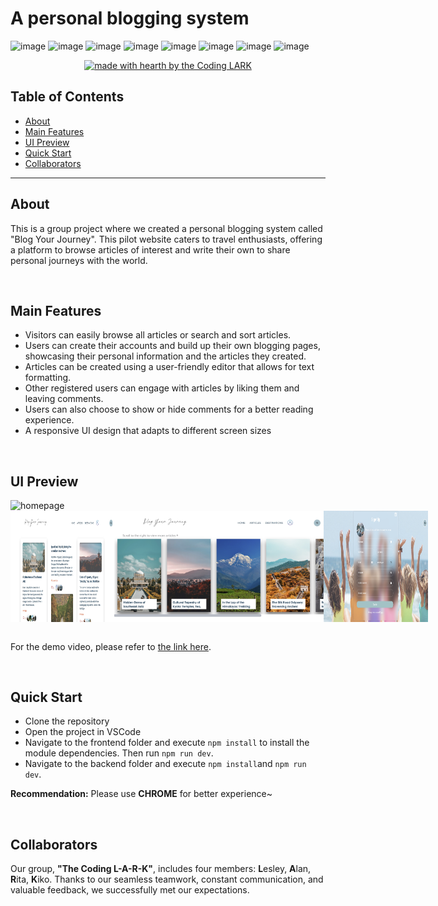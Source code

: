 # A personal blogging system 

![image](https://img.shields.io/badge/Svelte-4A4A55?style=for-the-badge&logo=svelte&logoColor=FF3E00) 
![image](https://img.shields.io/badge/Vite-B73BFE?style=for-the-badge&logo=vite&logoColor=FFD62E) 
![image](https://img.shields.io/badge/HTML5-E34F26?style=for-the-badge&logo=html5&logoColor=white) 
![image](https://img.shields.io/badge/CSS3-1572B6?style=for-the-badge&logo=css3&logoColor=white) 
![image](https://img.shields.io/badge/JavaScript-323330?style=for-the-badge&logo=javascript&logoColor=F7DF1E) 
![image](https://img.shields.io/badge/Sqlite-003B57?style=for-the-badge&logo=sqlite&logoColor=white) 
![image](https://img.shields.io/badge/Node%20js-339933?style=for-the-badge&logo=nodedotjs&logoColor=white) 
![image](https://img.shields.io/badge/Express%20js-000000?style=for-the-badge&logo=express&logoColor=white) 

<div align="center">
  
[![made with hearth by the Coding LARK](https://img.shields.io/badge/made%20with%20%E2%99%A5%20by%20the%20Coding%20LARK-00979D.svg?style=for-the-badge&logo)](https://github.com/dec0dOS)
</div>

## Table of Contents 

- [About](#about)
- [Main Features](#main-features)
- [UI Preview](#ui-preview)
- [Quick Start](#quick-start)
- [Collaborators](#collaborators)

 
---
## About

This is a group project where we created a personal blogging system called "Blog Your Journey". This pilot website caters to travel enthusiasts, offering a platform to browse articles of interest and write their own to share personal journeys with the world.

<br />

## Main Features

- Visitors can easily browse all articles or search and sort articles.
- Users can create their accounts and build up their own blogging pages, showcasing their personal information and the articles they created. 
- Articles can be created using a user-friendly editor that allows for text formatting.  
- Other registered users can engage with articles by liking them and leaving comments. 
- Users can also choose to show or hide comments for a better reading experience.
- A responsive UI design that adapts to different screen sizes 

<br />

## UI Preview

<img src="./frontend/static/homepage.gif" alt="homepage"  >
<div style="display: flex; ">
  <img src="./frontend/static/all-articles.png" alt="All Articles" width="33%">
  <img src="./frontend/static/onedestination.png" alt="One Destination" width="335">
  <img src="./frontend/static/signup.png" alt="Signup" width="33%">
</div>

<br />

For the demo video, please refer to [the link here](https://drive.google.com/file/d/1YB70KMBh1vlhGcaGgWhrpDxcYgTXJ2bd/view?usp=drive_link).

<br />

## Quick Start
 
- Clone the repository 
- Open the project in VSCode
- Navigate to the frontend folder and execute `npm install` to install the module dependencies. Then run `npm run dev`.
- Navigate to the backend folder and execute `npm install`and `npm run dev`.

**Recommendation:** Please use **CHROME** for better experience~

<br />

## Collaborators

Our group, **"The Coding L-A-R-K"**, includes four members: **L**esley, **A**lan, **R**ita, **K**iko. Thanks to our seamless teamwork, constant communication, and valuable feedback, we successfully met our expectations. 
